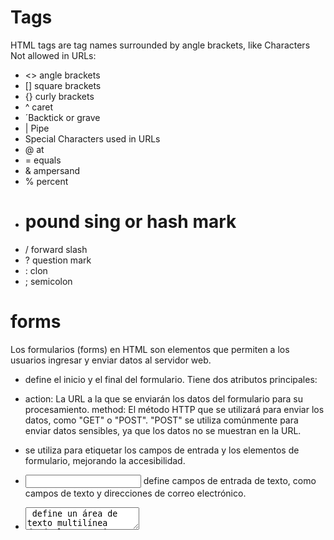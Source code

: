 # Tags 
HTML tags are tag names surrounded by angle brackets, like <HTML>
Characters Not allowed in URLs:
- <> angle brackets
- [] square brackets
- {} curly brackets
- ^ caret
- ´Backtick or  grave
- | Pipe
- Special Characters used in URLs
- @ at 
- = equals
- & ampersand
- % percent
- # pound sing or hash mark
- / forward slash
- ? question mark
- : clon
- ; semicolon

# forms
Los formularios (forms) en HTML son elementos que permiten a los usuarios ingresar y enviar datos al servidor web.

 - <form> define el inicio y el final del formulario. Tiene dos atributos principales:

- action: La URL a la que se enviarán los datos del formulario para su procesamiento.
method: El método HTTP que se utilizará para enviar los datos, como "GET" o "POST". "POST" se utiliza comúnmente para enviar datos sensibles, ya que los datos no se muestran en la URL.
- <label> se utiliza para etiquetar los campos de entrada y los elementos de formulario, mejorando la accesibilidad.

- <input> define campos de entrada de texto, como campos de texto y direcciones de correo electrónico.

- <textarea> define un área de texto multilínea donde los usuarios pueden ingresar texto más largo.

- <input type="submit"> crea un botón de envío que permite al usuario enviar el formulario.

- Cuando el usuario completa el formulario y hace clic en el botón de envío, los datos se envían al servidor web especificado en el atributo action. 

# Tipos de medida Css
Los píxeles son útiles para detalles precisos, los porcentajes son ideales para diseños responsivos, los puntos son más adecuados para impresión y los ems son flexibles y escalables en función del tamaño de fuente actual.

*pixeles* : Representa un punto en una pantalla
- Es una medida de unidad ubsoluta. no cambia en funcion del tamaño del pantalla
- Precisa y predecible. adecuada para tamaños exactos.
*puntos(pt)* : unidad de medida absoluta.
- Util en contextos de imprecion donde un punto representa una medida fisicade papel.
- No es responsiva
*porcentajes(%)* : Unidad de media relativa. tamaño o posicion con respecto a un elemto padre.
*Ems (em)*: Unidad de medida relativa que se basa en el tamaño de fuente actual del elemeto.
- Se relaciona con el tamaño de fuente actual del elemento padre.
- util para dimesiones que pueden escalar propocionalmente con respeto al tamaño de fuente.
- flexible se ajusta automaticamente al zoom del usuario y el tamaño de fuente.
